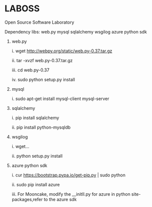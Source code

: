 LABOSS
======

Open Source Software Laboratory

Dependency libs:
web.py
mysql
sqlalchemy
wsgilog
azure python sdk

1. web.py

	i.   wget http://webpy.org/static/web.py-0.37.tar.gz
	
	ii.  tar -xvzf web.py-0.37.tar.gz
	
	iii. cd web.py-0.37
	
	iv.  sudo python setup.py install

2. mysql

	i. sudo apt-get install mysql-client mysql-server

3. sqlalchemy

	i.  pip install sqlalchemy
	
	ii. pip install python-mysqldb

4. wsgilog

	i.  wget...
	
	ii. python setup.py install

5. azure python sdk

	i.   cur https://bootstrap.pypa.io/get-pip.py | sudo python
	
	ii.  sudo pip install azure
	
	iii. For Mooncake, modify the __initII.py for azure in python site-packages,refer to the azure sdk

